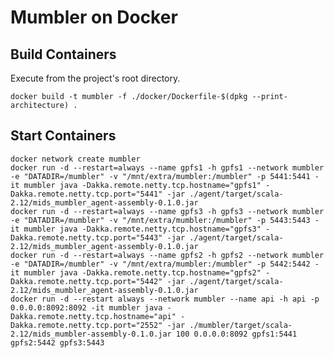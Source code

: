 # Mumbler on Docker

## Build Containers

Execute from the project's root directory.

    docker build -t mumbler -f ./docker/Dockerfile-$(dpkg --print-architecture) .

## Start Containers

    docker network create mumbler
    docker run -d --restart=always --name gpfs1 -h gpfs1 --network mumbler -e "DATADIR=/mumbler" -v "/mnt/extra/mumbler:/mumbler" -p 5441:5441 -it mumbler java -Dakka.remote.netty.tcp.hostname="gpfs1" -Dakka.remote.netty.tcp.port="5441" -jar ./agent/target/scala-2.12/mids_mumbler_agent-assembly-0.1.0.jar
    docker run -d --restart=always --name gpfs3 -h gpfs3 --network mumbler -e "DATADIR=/mumbler" -v "/mnt/extra/mumbler:/mumbler" -p 5443:5443 -it mumbler java -Dakka.remote.netty.tcp.hostname="gpfs3" -Dakka.remote.netty.tcp.port="5443" -jar ./agent/target/scala-2.12/mids_mumbler_agent-assembly-0.1.0.jar
    docker run -d --restart=always --name gpfs2 -h gpfs2 --network mumbler -e "DATADIR=/mumbler" -v "/mnt/extra/mumbler:/mumbler" -p 5442:5442 -it mumbler java -Dakka.remote.netty.tcp.hostname="gpfs2" -Dakka.remote.netty.tcp.port="5442" -jar ./agent/target/scala-2.12/mids_mumbler_agent-assembly-0.1.0.jar
    docker run -d --restart always --network mumbler --name api -h api -p 0.0.0.0:8092:8092 -it mumbler java -Dakka.remote.netty.tcp.hostname="api" -Dakka.remote.netty.tcp.port="2552" -jar ./mumbler/target/scala-2.12/mids_mumbler-assembly-0.1.0.jar 100 0.0.0.0:8092 gpfs1:5441 gpfs2:5442 gpfs3:5443
